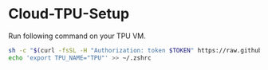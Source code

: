 # Cloud-TPU-Setup

Run following command on your TPU VM.

```bash
sh -c "$(curl -fsSL -H "Authorization: token $TOKEN" https://raw.githubusercontent.com/yuneg11/Cloud-TPU-Setup/master/setup.sh)"
echo 'export TPU_NAME="TPU"' >> ~/.zshrc
```
